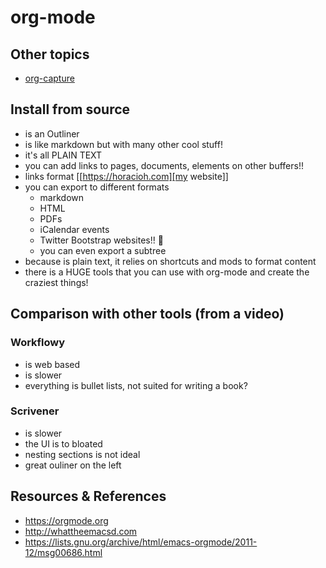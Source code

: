 # org-mode

## Other topics

- [org-capture](./org-capture)

## Install from source

- is an Outliner
- is like markdown but with many other cool stuff!
- it's all PLAIN TEXT
- you can add links to pages, documents, elements on other buffers!!
- links format [[https://horacioh.com][my website]]
- you can export to different formats
  - markdown
  - HTML
  - PDFs
  - iCalendar events
  - Twitter Bootstrap websites!! 🤯
  - you can even export a subtree
- because is plain text, it relies on shortcuts and mods to format content
- there is a HUGE tools that you can use with org-mode and create the craziest things!

## Comparison with other tools (from a video)

### Workflowy

- is web based
- is slower
- everything is bullet lists, not suited for writing a book?

### Scrivener

- is slower
- the UI is to bloated
- nesting sections is not ideal
- great ouliner on the left

## Resources & References

- https://orgmode.org
- http://whattheemacsd.com
- https://lists.gnu.org/archive/html/emacs-orgmode/2011-12/msg00686.html

